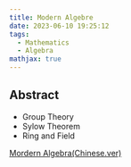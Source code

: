 ```yaml
---
title: Modern Algebre
date: 2023-06-10 19:25:12
tags:
  - Mathematics
  - Algebra
mathjax: true
---
```


## Abstract

- Group Theory
- Sylow Theorem
- Ring and Field

[Mordern Algebra(Chinese.ver)](https://drive.google.com/file/d/1LS5Hiq5MYSApI5bBnX-jWbZmDXSrq8bn/view?usp=sharing)
